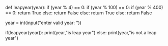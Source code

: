 <!-- a Function to check if year number is a leap year. -->

def leapyear(year):
    if (year % 4) == 0:
        if (year % 100) == 0:
            if (year % 400) == 0:
                return True
            else:
                return False
        else:
            return True
    else:
        return False

year = int(input("enter valid year: "))             

if(leapyear(year)):
    print(year,"is leap year")
else:
    print(year,"is not a leap year")

